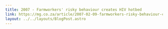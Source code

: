 ```yaml
---
title: 2007 - Farmworkers' risky behaviour creates HIV hotbed
link: https://mg.co.za/article/2007-02-09-farmworkers-risky-behaviour-creates-hiv-hotbed
layout: ../../layouts/BlogPost.astro
---
```

